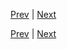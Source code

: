[Prev](https://github.com/Ubugeeei/chibivue/blob/main/books/japanese/500_bsc_script_setup.md) | [Next](https://github.com/Ubugeeei/chibivue/blob/main/books/japanese/520_bscdefine_emits.md)



[Prev](https://github.com/Ubugeeei/chibivue/blob/main/books/japanese/500_bsc_script_setup.md) | [Next](https://github.com/Ubugeeei/chibivue/blob/main/books/japanese/520_bscdefine_emits.md)